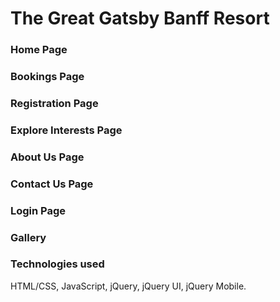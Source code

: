 # The Great Gatsby Banff Resort

### Home Page
### Bookings Page
### Registration Page
### Explore Interests Page
### About Us Page
### Contact Us Page
### Login Page
### Gallery   

### Technologies used
HTML/CSS, JavaScript, jQuery, jQuery UI, jQuery Mobile.